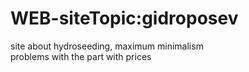 # WEB-siteTopic:gidroposev

site about hydroseeding, maximum minimalism  
problems with the part with prices
